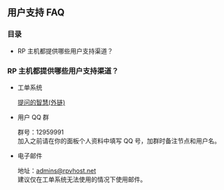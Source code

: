 ## 用户支持 FAQ

### 目录

* RP 主机都提供哪些用户支持渠道？

### RP 主机都提供哪些用户支持渠道？

* 工单系统

    [提问的智慧(外链)](http://wiki.woodpecker.org.cn/moin/AskForHelp)

* 用户 QQ 群

    群号：12959991  
    加入之前请在你的面板个人资料中填写 QQ 号，加群时备注节点和用户名。
    
* 电子邮件

    地址：admins@rpvhost.net  
    建议仅在工单系统无法使用的情况下使用邮件。    
